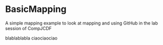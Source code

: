 BasicMapping
============

A simple mapping example to look at mapping and using GitHub in the lab session of CompJCDF

blablablabla
ciaociaociao

